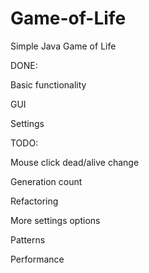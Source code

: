 # Game-of-Life

Simple Java Game of Life

DONE:

Basic functionality

GUI

Settings

TODO:

Mouse click dead/alive change

Generation count

Refactoring

More settings options

Patterns

Performance
